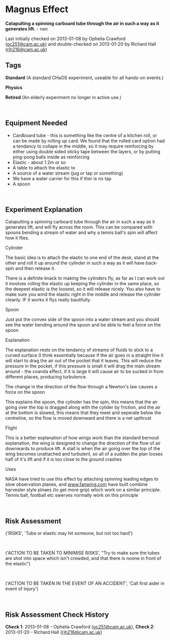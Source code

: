 # Magnus Effect

**Catapulting a spinning carboard tube through the air in such a way as it generates lift.** - nan

Last initially checked on 2013-01-08 by Ophelia Crawford (oc251@cam.ac.uk) and double-checked on 2013-01-20 by Richard Hall (rjh216@cam.ac.uk)

## Tags
<!--- Start Tags (DO NOT REMOVE THIS COMMENT) --->

**Standard** (A standard CHaOS experiment, useable for all hands-on events.)

**Physics**

**Retired** (An elderly experiment no longer in active use.)
<!--- End Tags (DO NOT REMOVE THIS COMMENT) --->

<br/>

## Equipment Needed 
- Cardboard tube - this is something like the centre of a kitchen roll, or can be made by rolling up card. We found that the rolled card option had a tendancy to collape in the middle, so it may require reinforcing by either using double sided sticky tape between the layers, or by putting ping-pong balls inside as reinforcing
- Elastic - about 1.2m or so
- A table to attach the elastic to
- A source of a water stream (jug or tap or something)
- We have a water carrier for this if ther is no tap
- A spoon

<br/>

## Experiment Explanation 

Catapulting a spinning carboard tube through the air in such a way as it generates lift, and will fly across the room. This can be compared with spoons bending a stream of water and why a tennis ball's spin will affect how it flies.

Cylinder

The basic idea is to attach the elastic to one end of the desk, stand at the other and roll it up around the cylinder in such a way as it will have back-spin and then release it.

There is a definite knack to making the cylinders fly, as far as I can work out it involves rolling the elastic up keeping the cylinder in the same place, so the deepest elastic is the loosest, so it will release nicely. You also have to make sure you wind the elastic right in the middle and release the cylinder cleanly. IF it works it flys really bautifully.

Spoon

Just put the convex side of the spoon into a water stream and you should see the water bending around the spoon and be able to feel a force on the spoon

Explanation

The explanation rests on the tendancy of streams of fluids to stick to a curved surface (I think essentially because if the air goes in a straight line it will start to drag the air out of the pocket that it leaves. This will reduce the pressure in the pocket, if this pressure is small it will drag the main stream around - the coanda effect, if it is large it will cause air to be sucked in from different places, producing turbulence.


The change in the direction of the flow through a Newton's law causes a force on the spoon

This explains the spoon, the cylinder has the spin, this means that the air going over the top is dragged along with the cylider by friction, and the air at the bottom is slowed, this means that they meet and seperate below the centreline, so the flow is moved downward and there is a net upthrust


Flight

This is a better explanation of how wings work than the standard bernouli explanation, the wing is designed to change the direction of the flow of air downwards to produce lift. A stall is when the air going over the top of the wing becomes unattached and turbulent, so all of a sudden the plan looses half of it's lift and if it is too close to the ground crashes

Uses

NASA have tried to use this effect by attaching spinning leading edges to slow observation planes, and www.fanwing.com have built combine harvester style plnaes (to get more grip) which work on a similar principle.
Tennis ball, football etc swerves normally work on this principle

<br/>

## Risk Assessment

('RISKS', 'Tube or elastic may hit someone, but not too hard')

<br/>

('ACTION TO BE TAKEN TO MINIMISE RISKS', "Try to make sure the tubes are shot into space which isn't crowded, and that there is noone in front of the elastic")

<br/>

('ACTION TO BE TAKEN IN THE EVENT OF AN ACCIDENT', 'Call first aider in event of injury')

<br/>

## Risk Assessment Check History 

**Check 1**: 2013-01-08 - Ophelia Crawford (oc251@cam.ac.uk), **Check 2**: 2013-01-20 - Richard Hall (rjh216@cam.ac.uk)